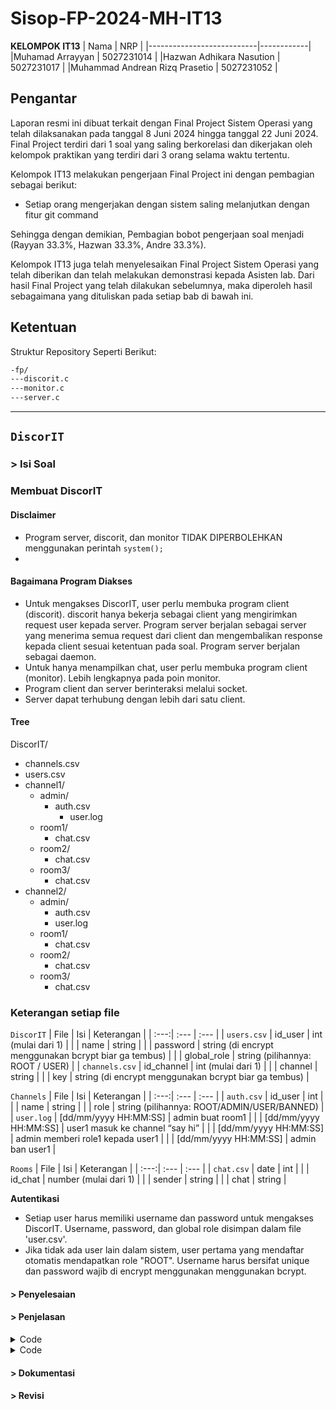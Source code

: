 # Sisop-FP-2024-MH-IT13

**KELOMPOK IT13**
| Nama | NRP |
|---------------------------|------------|
|Muhamad Arrayyan | 5027231014 |
|Hazwan Adhikara Nasution | 5027231017 |
|Muhammad Andrean Rizq Prasetio | 5027231052 |

## Pengantar

Laporan resmi ini dibuat terkait dengan Final Project Sistem Operasi yang telah dilaksanakan pada tanggal 8 Juni 2024 hingga tanggal 22 Juni 2024. Final Project terdiri dari 1 soal yang saling berkorelasi dan dikerjakan oleh kelompok praktikan yang terdiri dari 3 orang selama waktu tertentu.

Kelompok IT13 melakukan pengerjaan Final Project ini dengan pembagian sebagai berikut:

- Setiap orang mengerjakan dengan sistem saling melanjutkan dengan fitur git command

Sehingga dengan demikian, Pembagian bobot pengerjaan soal menjadi (Rayyan 33.3%, Hazwan 33.3%, Andre 33.3%).

Kelompok IT13 juga telah menyelesaikan Final Project Sistem Operasi yang telah diberikan dan telah melakukan demonstrasi kepada Asisten lab. Dari hasil Final Project yang telah dilakukan sebelumnya, maka diperoleh hasil sebagaimana yang dituliskan pada setiap bab di bawah ini.

## Ketentuan

Struktur Repository Seperti Berikut:

```bash
-fp/
---discorit.c 
---monitor.c 
---server.c 

```

---

## **`DiscorIT`**

### > Isi Soal

### Membuat DiscorIT
#### Disclaimer
- Program server, discorit, dan monitor TIDAK DIPERBOLEHKAN menggunakan perintah `system();`
- 
#### Bagaimana Program Diakses
- Untuk mengakses DiscorIT, user perlu membuka program client (discorit). discorit hanya bekerja sebagai client yang mengirimkan request user kepada server.
Program server berjalan sebagai server yang menerima semua request dari client dan mengembalikan response kepada client sesuai ketentuan pada soal. Program server berjalan sebagai daemon. 
- Untuk hanya menampilkan chat, user perlu membuka program client (monitor). Lebih lengkapnya pada poin monitor.
- Program client dan server berinteraksi melalui socket.
- Server dapat terhubung dengan lebih dari satu client.

#### Tree
DiscorIT/
- channels.csv
- users.csv
- channel1/
  - admin/
    - auth.csv
      - user.log
  - room1/
    - chat.csv
  - room2/
    - chat.csv
  - room3/
    - chat.csv
- channel2/
  - admin/
    - auth.csv
    - user.log
  - room1/
    - chat.csv
  - room2/
    - chat.csv
  - room3/
    - chat.csv

### Keterangan setiap file
  
`DiscorIT`
| File | Isi | Keterangan |
| :---:| :--- | :---      |
| `users.csv` | id_user |  int (mulai dari 1) |
|      | name | string |
|      | password |  string (di encrypt menggunakan bcrypt biar ga tembus) |
|      | global_role | string (pilihannya: ROOT / USER) |
| `channels.csv` | id_channel | int  (mulai dari 1) |
|      | channel | string |
|      | key |  string (di encrypt menggunakan bcrypt biar ga tembus) |

`Channels`
| File | Isi | Keterangan |
| :---:| :--- | :---      |
| `auth.csv` | id_user | int |
|      | name | string |
|      | role | string (pilihannya: ROOT/ADMIN/USER/BANNED) |
| `user.log` | [dd/mm/yyyy HH:MM:SS] | admin buat room1 |
|      | [dd/mm/yyyy HH:MM:SS] | user1 masuk ke channel “say hi” |
|      | [dd/mm/yyyy HH:MM:SS] | admin memberi role1 kepada user1 |
|      | [dd/mm/yyyy HH:MM:SS] | admin ban user1 |

`Rooms`
| File | Isi | Keterangan |
| :---:| :--- | :---      |
| `chat.csv` | date | int |
|      | id_chat | number  (mulai dari 1) |
|      | sender | string |
|      | chat | string |

**Autentikasi**
- Setiap user harus memiliki username dan password untuk mengakses DiscorIT. Username, password, dan global role disimpan dalam file 'user.csv'.
- Jika tidak ada user lain dalam sistem, user pertama yang mendaftar otomatis mendapatkan role "ROOT". Username harus bersifat unique dan password wajib di encrypt menggunakan menggunakan bcrypt.

#### > Penyelesaian



#### > Penjelasan

<details>

<summary>Code</summary>

### Register

You can add text within a collapsed section. 

You can add an image or a code block, too.

```c
   void registerUser(int server_socket, char *username, char *password)
{
    char buffer[BUFFER_SIZE];
    snprintf(buffer, sizeof(buffer), "REGISTER %s %s", username, password);
    sendCommand(server_socket, buffer);

    if (receiveResponse(server_socket, buffer, sizeof(buffer)))
    {
        printf("%s\n", buffer); // Print server response
    }
}
```
</details>

<details>

<summary>Code</summary>

### Login
```c
void loginUser(int server_socket, char *username, char *password)
{
    char buffer[BUFFER_SIZE];
    snprintf(buffer, sizeof(buffer), "LOGIN %s %s", username, password);
    sendCommand(server_socket, buffer);

    if (receiveResponse(server_socket, buffer, sizeof(buffer)))
    {
        if (strstr(buffer, "berhasil login") != NULL)
        {
            printf("%s\n", buffer); // Print server response
            printf("[%s] ", username);
            while (1)
            {
                if (fgets(buffer, sizeof(buffer), stdin) != NULL)
                {
                    buffer[strcspn(buffer, "\n")] = 0;
                    if (strncmp(buffer, "JOIN ", 5) == 0)
                    {
                        char channel[BUFFER_SIZE];
                        sscanf(buffer + 5, "%s", channel);
                        joinChannel(server_socket, username, channel);
                    }
                    else if (strcmp(buffer, "EXIT") == 0)
                    {
                        break;
                    }
                    else if (strcmp(buffer, "JOIN CHANNEL") == 0)
                    {
                        handleCommand(server_socket, buffer);
                        sendCommand(server_socket, buffer);
                    }
                    else if (strcmp(buffer, "LIST CHANNEL") == 0)
                    {
                        handleCommand(server_socket, buffer);
                    }
                    else if (strcmp(buffer, "LIST ROOM") == 0)
                    {
                        handleCommand(server_socket, buffer);
                    }
                    else if (strcmp(buffer, "LIST USER") == 0)
                    {
                        handleCommand(server_socket, buffer);
                    }
                    else
                    {
                        printf("Unknown command\n");
                    }
                }
                printf("[%s] ", username); // Prompt again after command
            }
        }
        else
        {
            printf("%s\n", buffer); // Print server response
            exit(EXIT_FAILURE);
        }
    }
}
```

</details>

#### > Dokumentasi

#### > Revisi

